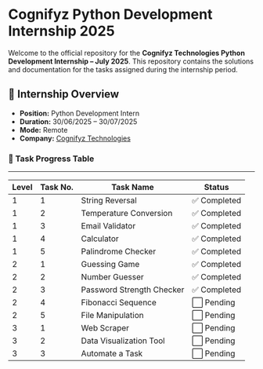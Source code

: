 # Cognifyz Python Development Internship 2025

Welcome to the official repository for the **Cognifyz Technologies Python Development Internship – July 2025**. This repository contains the solutions and documentation for the tasks assigned during the internship period.



## 🎯 Internship Overview

- **Position:** Python Development Intern  
- **Duration:** 30/06/2025 – 30/07/2025  
- **Mode:** Remote  
- **Company:** [Cognifyz Technologies](https://www.cognifyz.com)  



### 📌 Task Progress Table
---
| Level | Task No. | Task Name                       | Status     |
|-------|----------|----------------------------------|------------|
| 1     | 1        | String Reversal                  | ✅ Completed |
| 1     | 2        | Temperature Conversion           | ✅ Completed |
| 1     | 3        | Email Validator                  | ✅ Completed |
| 1     | 4        | Calculator                       | ✅ Completed |
| 1     | 5        | Palindrome Checker               | ✅ Completed |
| 2     | 1        | Guessing Game                    | ✅ Completed |
| 2     | 2        | Number Guesser                   | ✅ Completed |
| 2     | 3        | Password Strength Checker        | ✅ Completed |
| 2     | 4        | Fibonacci Sequence               | ⬜ Pending |
| 2     | 5        | File Manipulation                | ⬜ Pending |
| 3     | 1        | Web Scraper                      | ⬜ Pending |
| 3     | 2        | Data Visualization Tool          | ⬜ Pending |
| 3     | 3        | Automate a Task                  | ⬜ Pending |
